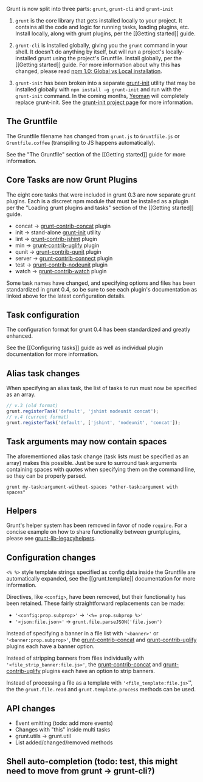 Grunt is now split into three parts: `grunt`, `grunt-cli` and `grunt-init`

1. `grunt` is the core library that gets installed locally to your project. It contains all the code and logic for running tasks, loading plugins, etc. Install locally, along with grunt plugins, per the [[Getting started]] guide.

2. `grunt-cli` is installed globally, giving you the `grunt` command in your shell. It doesn't do anything by itself, but will run a project's locally-installed grunt using the project's Gruntfile. Install globally, per the [[Getting started]] guide.  For more information about why this has changed, please read [npm 1.0: Global vs Local installation](http://blog.nodejs.org/2011/03/23/npm-1-0-global-vs-local-installation).

3. `grunt-init` has been broken into a separate [grunt-init](/gruntjs/grunt-init) utility that may be installed globally with `npm install -g grunt-init` and run with the `grunt-init` command.  In the coming months, [Yeoman](http://yeoman.io/) will completely replace grunt-init.  See the [grunt-init project page](/gruntjs/grunt-init) for more information.

## The Gruntfile
The Gruntfile filename has changed from `grunt.js` to `Gruntfile.js` or `Gruntfile.coffee` (transpiling to JS happens automatically).

See the "The Gruntfile" section of the [[Getting started]] guide for more information.

## Core Tasks are now Grunt Plugins
The eight core tasks that were included in grunt 0.3 are now separate grunt plugins. Each is a discreet npm module that must be installed as a plugin per the "Loading grunt plugins and tasks" section of the [[Getting started]] guide.

* concat → [grunt-contrib-concat](/gruntjs/grunt-contrib-concat) plugin
* init → stand-alone [grunt-init](/gruntjs/grunt-init) utility
* lint → [grunt-contrib-jshint](/gruntjs/grunt-contrib-jshint) plugin
* min → [grunt-contrib-uglify](/gruntjs/grunt-contrib-uglify) plugin
* qunit → [grunt-contrib-qunit](/gruntjs/grunt-contrib-qunit) plugin
* server → [grunt-contrib-connect](/gruntjs/grunt-contrib-connect) plugin
* test → [grunt-contrib-nodeunit](/gruntjs/grunt-contrib-nodeunit) plugin
* watch → [grunt-contrib-watch](/gruntjs/grunt-contrib-watch) plugin

Some task names have changed, and specifying options and files has been standardized in grunt 0.4, so be sure to see each plugin's documentation as linked above for the latest configuration details.

## Task configuration
The configuration format for grunt 0.4 has been standardized and greatly enhanced.

See the [[Configuring tasks]] guide as well as individual plugin documentation for more information.

## Alias task changes
When specifying an alias task, the list of tasks to run must now be specified as an array.

```js
// v.3 (old format)
grunt.registerTask('default', 'jshint nodeunit concat');
// v.4 (current format)
grunt.registerTask('default', ['jshint', 'nodeunit', 'concat']);
```

## Task arguments may now contain spaces
The aforementioned alias task change (task lists must be specified as an array) makes this possible. Just be sure to surround task arguments containing spaces with quotes when specifying them on the command line, so they can be properly parsed.

```shell
grunt my-task:argument-without-spaces "other-task:argument with spaces"
```

## Helpers
Grunt's helper system has been removed in favor of node `require`.  For a concise example on how to share functionality between gruntplugins, please see [grunt-lib-legacyhelpers](/gruntjs/grunt-lib-legacyhelpers).

## Configuration changes
`<% %>` style template strings specified as config data inside the Gruntfile are automatically expanded, see the [[grunt.template]] documentation for more information.

Directives, like `<config>`, have been removed, but their functionality has been retained. These fairly straightforward replacements can be made:

* `'<config:prop.subprop>'` → `'<%= prop.subprop %>'`
* `'<json:file.json>'` → `grunt.file.parseJSON('file.json')`

Instead of specifying a banner in a file list with `'<banner>'` or `'<banner:prop.subprop>'`, the [grunt-contrib-concat](/gruntjs/grunt-contrib-concat) and [grunt-contrib-uglify](/gruntjs/grunt-contrib-uglify) plugins each have a banner option.

Instead of stripping banners from files individually with `'<file_strip_banner:file.js>'`, the [grunt-contrib-concat](/gruntjs/grunt-contrib-concat) and [grunt-contrib-uglify](/gruntjs/grunt-contrib-uglify) plugins each have an option to strip banners.

Instead of processing a file as a template with `'<file_template:file.js>`'', the the `grunt.file.read` and `grunt.template.process` methods can be used.

## API changes
* Event emitting (todo: add more events)
* Changes with "this" inside multi tasks
* grunt.utils -> grunt.util
* List added/changed/removed methods

## Shell auto-completion (todo: test, this might need to move from grunt -> grunt-cli?)